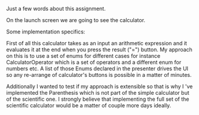 Just a few words about this assignment.

On the launch screen we are going to see the calculator.


Some implementation specifics:

First of all this calculator takes as an input an arithmetic expression and it evaluates it at the end when
you press the result ("=") button. My approach on this is to use a set of enums for different cases for instance
CalculatorOperator which is a set of operators and a different enum for numbers etc. A list of those Enums
declared in the presenter drives the UI so any re-arrange of calculator's buttons is possible in a matter of minutes.

Additionally I wanted to test if my approach is extensible so that is why I 've implemented the Parenthesis
which is not part of the simple calculator but of the scientific one. I strongly believe that implementing the
full set of the scientific calculator would be a matter of couple more days ideally.

